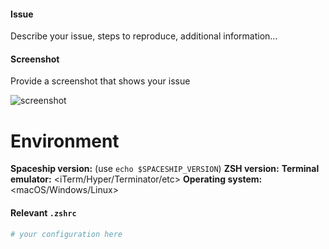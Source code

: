 #### Issue

Describe your issue, steps to reproduce, additional information…

#### Screenshot

Provide a screenshot that shows your issue

![screenshot](url)

# Environment

**Spaceship version:** <version> (use `echo $SPACESHIP_VERSION`)
**ZSH version:** <version>
**Terminal emulator:** <iTerm/Hyper/Terminator/etc>
**Operating system:** <macOS/Windows/Linux>

#### Relevant `.zshrc`

```zsh
# your configuration here
```

